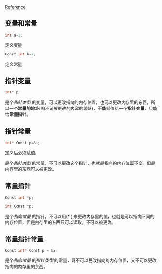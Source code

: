 
[Reference](https://blog.csdn.net/jackystudio/article/details/11519817)

## 变量和常量

```c++
int a=1;
``` 
定义变量

```c++
Const int b=2;
``` 
定义常量

## 指针变量

```c++
int* p;
```

是个*指针类型* 的变量，可以更改指向的内存位置，也可以更改内存里的东西，所以一个**常量的地址**(即不可被更改的内容的地址)，**不能**赋值给一个**指针变量**，只能给**常量指针**。

## 指针常量 

```c
int* Const p=&a;
``` 
定义后必须赋值。

是个*指针类型* 的常量，不可以更改这个指针，也就是指向的内存位置不变，但是内存里的东西可以被更改。
  
## 常量指针

```C
Const int *p;
```

```C
int Const *p;
```

是个*指向常量* 的指针，不可以用(* ) 来更改内存里的值，也就是可以指向不同的内存位置，但是内存里的东西只可以读取，不可以被更改。
  
## 常量指针常量

```c
Const int* Const p = &a;
```
是个*指向常量* 的*指针类型* 的常量，既不可以更改指向的内存位置，又不可以更改指向的内存里的东西。
